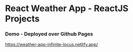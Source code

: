 # React Weather App - ReactJS Projects

### Demo - Deployed over Github Pages 
https://weather-app-infinite-locus.netlify.app/